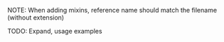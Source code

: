 NOTE: When adding mixins, reference name should match the filename (without extension)

TODO: Expand, usage examples
